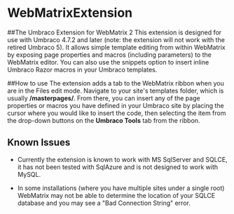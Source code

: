 WebMatrixExtension
==================

##The Umbraco Extension for WebMatrix 2
This extension is designed for use with Umbraco 4.7.2 and later (note:  the extension will not work with the retired Umbraco 5).  It allows simple template editing from within WebMatrix by exposing page properties and macros (including parameters) to the WebMatrix editor.  You can also use the snippets option to insert inline Umbraco Razor macros in your Umbraco templates.

##How to use
The extension adds a tab to the WebMatrix ribbon when you are in the Files edit mode.  Navigate to your site's templates folder, which is usually **/masterpages/**.  From there, you can insert any of the page properties or macros you have defined in your Umbraco site by placing the cursor where you would like to insert the code, then selecting the item from the drop-down buttons on the **Umbraco Tools** tab from the ribbon.

## Known Issues
* Currently the extension is known to work with MS SqlServer and SQLCE, it has not been tested with SqlAzure and is not designed to work with MySQL.  
+ In some installations (where you have multiple sites under a single root) WebMatrix may not be able to determine the location of your SQLCE database and you may see a "Bad Connection String" error.
